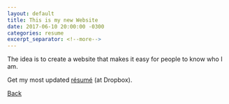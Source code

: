 ```yaml
---
layout: default
title: This is my new Website
date: 2017-06-10 20:00:00 -0300
categories: resume
excerpt_separator: <!--more-->
---
```

The idea is to create a website that makes it easy for people to know who I am.

Get my most updated [résumé](https://www.dropbox.com/s/olj5j5pcenrfg2z/Silva_resume.pdf?dl=0) (at Dropbox).
<!--more-->
[Back]({{site.url}})
